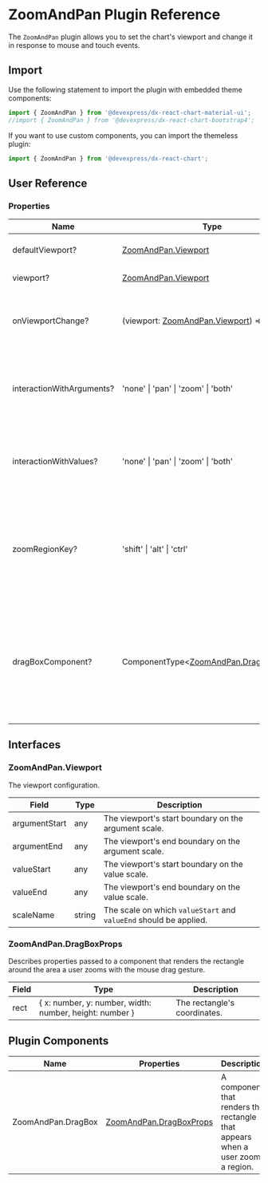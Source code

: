 # ZoomAndPan Plugin Reference

The `ZoomAndPan` plugin allows you to set the chart's viewport and change it in response to mouse and touch events.

## Import

Use the following statement to import the plugin with embedded theme components:

```js
import { ZoomAndPan } from '@devexpress/dx-react-chart-material-ui';
//import { ZoomAndPan } from '@devexpress/dx-react-chart-bootstrap4';
```

If you want to use custom components, you can import the themeless plugin:

```js
import { ZoomAndPan } from '@devexpress/dx-react-chart';
```

## User Reference

### Properties

Name | Type | Default | Description
-----|------|---------|------------
defaultViewport? | [ZoomAndPan.Viewport](#zoomandpanviewport) | The default viewport.
viewport? | [ZoomAndPan.Viewport](#zoomandpanviewport) | The viewport.
onViewportChange? | (viewport: [ZoomAndPan.Viewport](#zoomandpanviewport)) => void | A function that is executed when the viewport changes.
interactionWithArguments? | 'none' &#124; 'pan' &#124; 'zoom' &#124; 'both' | The type of interaction available for the argument scale.
interactionWithValues? | 'none' &#124; 'pan' &#124; 'zoom' &#124; 'both' | The type of interaction available for the value scale.
zoomRegionKey? | 'shift' &#124; 'alt' &#124; 'ctrl' | The key the allows a user to zoom a region by selecting it with the mouse drag gesture.
dragBoxComponent? | ComponentType&lt;[ZoomAndPan.DragBoxProps](#zoomandpandragboxprops)&gt; | A component that renders the rectangle that appears when a user zooms a region.

## Interfaces

### ZoomAndPan.Viewport

The viewport configuration.

Field | Type | Description
------|------|------------
argumentStart | any | The viewport's start boundary on the argument scale.
argumentEnd | any | The viewport's end boundary on the argument scale.
valueStart | any | The viewport's start boundary on the value scale.
valueEnd | any | The viewport's end boundary on the value scale.
scaleName | string | The scale on which `valueStart` and `valueEnd` should be applied.

### ZoomAndPan.DragBoxProps

Describes properties passed to a component that renders the rectangle around the area a user zooms with the mouse drag gesture.

Field | Type | Description
------|------|------------
rect | { x: number, y: number, width: number, height: number } | The rectangle's coordinates.

## Plugin Components

Name | Properties | Description
-----|------------|------------
ZoomAndPan.DragBox | [ZoomAndPan.DragBoxProps](#zoomandpandragboxprops) | A component that renders the rectangle that appears when a user zooms a region.
